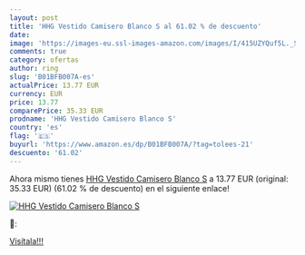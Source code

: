 ```yaml
---
layout: post
title: 'HHG Vestido Camisero Blanco S al 61.02 % de descuento'
date: 
image: 'https://images-eu.ssl-images-amazon.com/images/I/415UZYQuf5L._SL200_.jpg'
comments: true
category: ofertas
author: ring
slug: 'B01BFB007A-es'
actualPrice: 13.77 EUR
currency: EUR
price: 13.77
comparePrice: 35.33 EUR
prodname: 'HHG Vestido Camisero Blanco S'
country: 'es'
flag: '🇪🇸'
buyurl: 'https://www.amazon.es/dp/B01BFB007A/?tag=tolees-21'
descuento: '61.02'
---
```


Ahora mismo tienes [HHG Vestido Camisero Blanco S](https://www.amazon.es/dp/B01BFB007A/?tag=tolees-21) a 13.77 EUR (original: 35.33 EUR) (61.02 %  de descuento) en el siguiente enlace!

[![HHG Vestido Camisero Blanco S](https://images-eu.ssl-images-amazon.com/images/I/415UZYQuf5L._SL200_.jpg)](https://www.amazon.es/dp/B01BFB007A/?tag=tolees-21)

🔎:


[Visítala!!!](https://www.amazon.es/dp/B01BFB007A/?tag=tolees-21)
